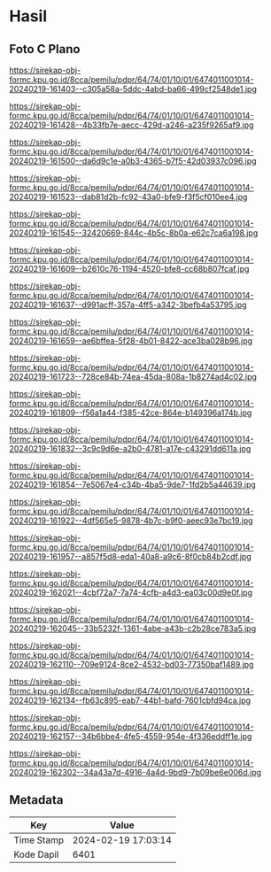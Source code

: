 # Hasil

## Foto C Plano

https://sirekap-obj-formc.kpu.go.id/8cca/pemilu/pdpr/64/74/01/10/01/6474011001014-20240219-161403--c305a58a-5ddc-4abd-ba66-499cf2548de1.jpg

https://sirekap-obj-formc.kpu.go.id/8cca/pemilu/pdpr/64/74/01/10/01/6474011001014-20240219-161428--4b33fb7e-aecc-429d-a246-a235f9265af9.jpg

https://sirekap-obj-formc.kpu.go.id/8cca/pemilu/pdpr/64/74/01/10/01/6474011001014-20240219-161500--da6d9c1e-a0b3-4365-b7f5-42d03937c096.jpg

https://sirekap-obj-formc.kpu.go.id/8cca/pemilu/pdpr/64/74/01/10/01/6474011001014-20240219-161523--dab81d2b-fc92-43a0-bfe9-f3f5cf010ee4.jpg

https://sirekap-obj-formc.kpu.go.id/8cca/pemilu/pdpr/64/74/01/10/01/6474011001014-20240219-161545--32420669-844c-4b5c-8b0a-e62c7ca6a198.jpg

https://sirekap-obj-formc.kpu.go.id/8cca/pemilu/pdpr/64/74/01/10/01/6474011001014-20240219-161609--b2610c76-1194-4520-bfe8-cc68b807fcaf.jpg

https://sirekap-obj-formc.kpu.go.id/8cca/pemilu/pdpr/64/74/01/10/01/6474011001014-20240219-161637--d991acff-357a-4ff5-a342-3befb4a53795.jpg

https://sirekap-obj-formc.kpu.go.id/8cca/pemilu/pdpr/64/74/01/10/01/6474011001014-20240219-161659--ae6bffea-5f28-4b01-8422-ace3ba028b96.jpg

https://sirekap-obj-formc.kpu.go.id/8cca/pemilu/pdpr/64/74/01/10/01/6474011001014-20240219-161723--728ce84b-74ea-45da-808a-1b8274ad4c02.jpg

https://sirekap-obj-formc.kpu.go.id/8cca/pemilu/pdpr/64/74/01/10/01/6474011001014-20240219-161809--f56a1a44-f385-42ce-864e-b149396a174b.jpg

https://sirekap-obj-formc.kpu.go.id/8cca/pemilu/pdpr/64/74/01/10/01/6474011001014-20240219-161832--3c9c9d6e-a2b0-4781-a17e-c43291dd611a.jpg

https://sirekap-obj-formc.kpu.go.id/8cca/pemilu/pdpr/64/74/01/10/01/6474011001014-20240219-161854--7e5067e4-c34b-4ba5-9de7-1fd2b5a44639.jpg

https://sirekap-obj-formc.kpu.go.id/8cca/pemilu/pdpr/64/74/01/10/01/6474011001014-20240219-161922--4df565e5-9878-4b7c-b9f0-aeec93e7bc19.jpg

https://sirekap-obj-formc.kpu.go.id/8cca/pemilu/pdpr/64/74/01/10/01/6474011001014-20240219-161957--a857f5d8-eda1-40a8-a9c6-8f0cb84b2cdf.jpg

https://sirekap-obj-formc.kpu.go.id/8cca/pemilu/pdpr/64/74/01/10/01/6474011001014-20240219-162021--4cbf72a7-7a74-4cfb-a4d3-ea03c00d9e0f.jpg

https://sirekap-obj-formc.kpu.go.id/8cca/pemilu/pdpr/64/74/01/10/01/6474011001014-20240219-162045--33b5232f-1361-4abe-a43b-c2b28ce783a5.jpg

https://sirekap-obj-formc.kpu.go.id/8cca/pemilu/pdpr/64/74/01/10/01/6474011001014-20240219-162110--709e9124-8ce2-4532-bd03-77350baf1489.jpg

https://sirekap-obj-formc.kpu.go.id/8cca/pemilu/pdpr/64/74/01/10/01/6474011001014-20240219-162134--fb63c895-eab7-44b1-bafd-7601cbfd94ca.jpg

https://sirekap-obj-formc.kpu.go.id/8cca/pemilu/pdpr/64/74/01/10/01/6474011001014-20240219-162157--34b6bbe4-4fe5-4559-954e-4f336eddff1e.jpg

https://sirekap-obj-formc.kpu.go.id/8cca/pemilu/pdpr/64/74/01/10/01/6474011001014-20240219-162302--34a43a7d-4916-4a4d-9bd9-7b09be6e006d.jpg


## Metadata

| Key        | Value               |
| ---------- | ------------------- |
| Time Stamp | 2024-02-19 17:03:14 |
| Kode Dapil | 6401                |



